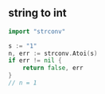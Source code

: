 ## string to int

```go
import "strconv"

s := "1"
n, err := strconv.Atoi(s)
if err != nil {
	return false, err
}
// n = 1
```
